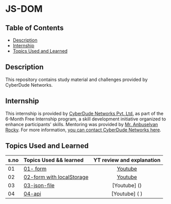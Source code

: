 # JS-DOM

## Table of Contents

- [Description](#description)
- [Internship](#internship)
- [Topics Used and Learned](#topics-used-and-learned)

## Description

This repository contains study material and challenges provided by CyberDude Networks.

## Internship

This internship is provided by [CyberDude Networks Pvt. Ltd.](https://youtube.com/cyberdudenetworks) as part of the 6-Month Free Internship program, a skill development initiative organized to enhance participants' skills. Mentoring was provided by [Mr. Anbuselvan Rocky](https://instagram.com/anbuselvanrocky). For more information, [you can contact CyberDude Networks here](https://cyberdudenetworks.com).

## Topics Used and Learned

| s.no | Topics Used && learned                            |                           YT review and explanation                            |
| :--- | :------------------------------------------------ | :----------------------------------------------------------------------------: |
| 01   | [01- form](./01-%20form/vite-project/) | [Youtube]()  |
| 02   | [02-form with localStorage](<02-form with localStorage>)| [Youtube]()  |
| 03   | [03-json-file](03-json-file) | [Youtube] ()  |
| 04   | [04-api](04-api)              | [Youtube] ( ) |